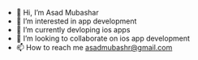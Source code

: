 - 👋 Hi, I’m Asad Mubashar
- 👀 I’m interested in app development
- 🌱 I’m currently devloping ios apps
- 💞️ I’m looking to collaborate on ios app development
- 📫 How to reach me asadmubashr@gmail.com

<!---
asadjut27/asadjut27 is a ✨ special ✨ repository because its `README.md` (this file) appears on your GitHub profile.
You can click the Preview link to take a look at your changes.
--->
